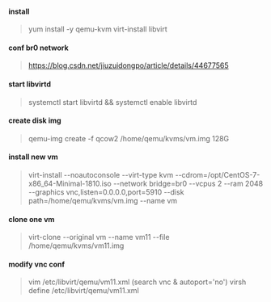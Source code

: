#### install
> yum install -y qemu-kvm virt-install libvirt

#### conf br0 network
> https://blog.csdn.net/jiuzuidongpo/article/details/44677565

#### start libvirtd
> systemctl start libvirtd && systemctl enable libvirtd

#### create disk img
> qemu-img create -f qcow2 /home/qemu/kvms/vm.img 128G

#### install new vm
> virt-install --noautoconsole --virt-type kvm --cdrom=/opt/CentOS-7-x86_64-Minimal-1810.iso --network bridge=br0 --vcpus 2 --ram 2048 --graphics vnc,listen=0.0.0.0,port=5910 --disk path=/home/qemu/kvms/vm.img --name vm

#### clone one vm
> virt-clone --original vm --name vm11 --file /home/qemu/kvms/vm11.img

#### modify vnc conf
> vim /etc/libvirt/qemu/vm11.xml (search vnc & autoport='no')
> virsh define /etc/libvirt/qemu/vm11.xml
